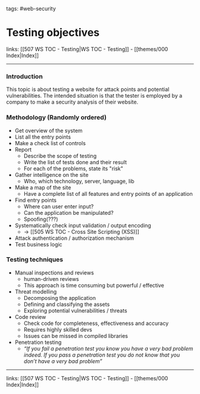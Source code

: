 tags: #web-security

# Testing objectives

links: [[507 WS TOC - Testing|WS TOC - Testing]] - [[themes/000 Index|Index]]

---

### Introduction

This topic is about testing a website for attack points and potential vulnerabilities. The intended situation is that the tester is employed by a company to make a security analysis of their website.

### Methodology (Randomly ordered)

- Get overview of the system
- List all the entry points
- Make a check list of controls
- Report
	- Describe the scope of testing
	- Write the list of tests done and their result
	- For each of the problems, state its "risk"
- Gather intelligence on the site
	- Who, which technology, server, language, lib
- Make a map of the site
	- Have a complete list of all features and entry points of an application
- Find entry points
	- Where can user enter input?
	- Can the application be manipulated?
	- Spoofing(???)
- Systematically check input validation / output encoding
	- -> [[505 WS TOC - Cross Site Scripting (XSS)]]
- Attack authentication / authorization mechanism
- Test business logic

### Testing techniques

- Manual inspections and reviews
	- human-driven reviews
	- This approach is time consuming but powerful / effective
- Threat modelling
	- Decomposing the application
	- Defining and classifying the assets
	- Exploring potential vulnerabilities / threats
- Code review
	- Check code for completeness, effectiveness and accuracy
	- Requires highly skilled devs
	- Issues can be missed in compiled libraries
- Penetration testing
	- *“If you fail a penetration test you know you have a very bad problem indeed. If you pass a penetration test you do not know that you don’t have a very bad problem”*

---
links: [[507 WS TOC - Testing|WS TOC - Testing]] - [[themes/000 Index|Index]]